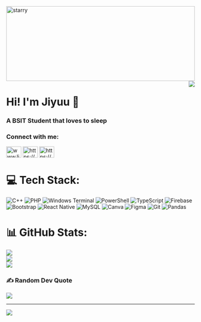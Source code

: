 <img src="https://i.gifer.com/IC5l.gif" width="100%" height=200px alt="starry">

<img align="right" src="https://media.tenor.com/sbfBfp3FeY8AAAAj/oia-uia.gif">

<h1 align="left">Hi! I'm Jiyuu 👋</h1>
<h3 align="left">A BSIT Student that loves to sleep</h3>

<h3 align="left">Connect with me:</h3>
<p align="left">
<a href="https://linkedin.com/in/www.linkedin.com/in/jalaniebaraocor23" target="blank"><img align="center" src="https://raw.githubusercontent.com/rahuldkjain/github-profile-readme-generator/master/src/images/icons/Social/linked-in-alt.svg" alt="www.linkedin.com/in/jalaniebaraocor23" height="30" width="40" /></a>
<a href="https://fb.com/https://web.facebook.com/jiyuzxc" target="blank"><img align="center" src="https://raw.githubusercontent.com/rahuldkjain/github-profile-readme-generator/master/src/images/icons/Social/facebook.svg" alt="https://web.facebook.com/jiyuzxc" height="30" width="40" /></a>
<a href="https://instagram.com/https://www.instagram.com/jiyuxcz" target="blank"><img align="center" src="https://raw.githubusercontent.com/rahuldkjain/github-profile-readme-generator/master/src/images/icons/Social/instagram.svg" alt="https://www.instagram.com/jiyuxcz" height="30" width="40" /></a>

# 💻 Tech Stack:
![C++](https://img.shields.io/badge/c++-%2300599C.svg?style=flat&logo=c%2B%2B&logoColor=white) ![PHP](https://img.shields.io/badge/php-%23777BB4.svg?style=flat&logo=php&logoColor=white) ![Windows Terminal](https://img.shields.io/badge/Windows%20Terminal-%234D4D4D.svg?style=flat&logo=windows-terminal&logoColor=white) ![PowerShell](https://img.shields.io/badge/PowerShell-%235391FE.svg?style=flat&logo=powershell&logoColor=white) ![TypeScript](https://img.shields.io/badge/typescript-%23007ACC.svg?style=flat&logo=typescript&logoColor=white) ![Firebase](https://img.shields.io/badge/firebase-%23039BE5.svg?style=flat&logo=firebase) ![Bootstrap](https://img.shields.io/badge/bootstrap-%238511FA.svg?style=flat&logo=bootstrap&logoColor=white) ![React Native](https://img.shields.io/badge/react_native-%2320232a.svg?style=flat&logo=react&logoColor=%2361DAFB) ![MySQL](https://img.shields.io/badge/mysql-4479A1.svg?style=flat&logo=mysql&logoColor=white) ![Canva](https://img.shields.io/badge/Canva-%2300C4CC.svg?style=flat&logo=Canva&logoColor=white) ![Figma](https://img.shields.io/badge/figma-%23F24E1E.svg?style=flat&logo=figma&logoColor=white) ![Git](https://img.shields.io/badge/git-%23F05033.svg?style=flat&logo=git&logoColor=white) ![Pandas](https://img.shields.io/badge/pandas-%23150458.svg?style=flat&logo=pandas&logoColor=white)
# 📊 GitHub Stats:
![](https://github-readme-stats.vercel.app/api?username=jiyuutheosum&theme=tokyonight&hide_border=false&include_all_commits=false&count_private=false)<br/>
![](https://nirzak-streak-stats.vercel.app/?user=jiyuutheosum&theme=tokyonight&hide_border=false)<br/>
![](https://github-readme-stats.vercel.app/api/top-langs/?username=jiyuutheosum&theme=tokyonight&hide_border=false&include_all_commits=false&count_private=false&layout=compact)

### ✍️ Random Dev Quote
![](https://quotes-github-readme.vercel.app/api?type=horizontal&theme=radical)

---
[![](https://visitcount.itsvg.in/api?id=jiyuutheosum&icon=0&color=0)](https://visitcount.itsvg.in)

<!-- Proudly created with GPRM ( https://gprm.itsvg.in ) -->
